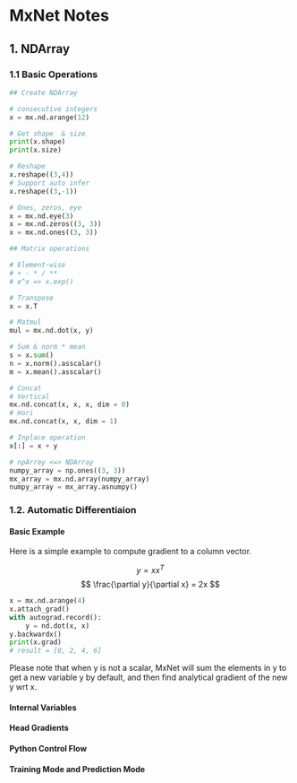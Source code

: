 # MxNet Notes
<script type="text/javascript" src="https://cdn.mathjax.org/mathjax/latest/MathJax.js?config=TeX-AMS_HTML"></script>

## 1. NDArray
### 1.1 Basic Operations
```python
## Create NDArray

# consecutive integers
x = mx.nd.arange(12)

# Get shape  & size
print(x.shape)
print(x.size)

# Reshape
x.reshape((3,4))
# Support auto infer
x.reshape((3,-1)) 

# Ones, zeros, eye
x = mx.nd.eye(3)
x = mx.nd.zeros((3, 3))
x = mx.nd.ones((3, 3))

## Matrix operations

# Element-wise
# + - * / **
# e^x => x.exp()

# Transpose 
x = x.T

# Matmul
mul = mx.nd.dot(x, y)

# Sum & norm * mean
s = x.sum()
n = x.norm().asscalar()
m = x.mean().asscalar()

# Concat
# Vertical
mx.nd.concat(x, x, x, dim = 0)
# Hori
mx.nd.concat(x, x, dim = 1)

# Inplace operation
x[:] = x + y

# npArray <=> NDArray
numpy_array = np.ones((3, 3))
mx_array = mx.nd.array(numpy_array)
numpy_array = mx_array.asnumpy()

```

### 1.2. Automatic Differentiaion

#### Basic Example
Here is a simple example to compute gradient to a column vector.

$$ y = x x^T$$
$$ \frac{\partial y}{\partial x} = 2x $$

```python
x = mx.nd.arange(4)
x.attach_grad()
with autograd.record():
	y = nd.dot(x, x)
y.backwardx()
print(x.grad)
# result = [0, 2, 4, 6]
```
Please note that when y is not a scalar, MxNet will sum the elements in y to get a new variable y by default, and then find analytical gradient of the new y wrt x.


#### Internal Variables

#### Head Gradients

#### Python Control Flow

#### Training Mode and Prediction Mode


<!--stackedit_data:
eyJoaXN0b3J5IjpbLTI2MDUyNTk3MiwzNTM0NjUxMjEsLTExMj
A0MTM2MzMsMTUzMzUyODQ2NiwxMjUwNjMyNTk4LDE0MTc4NDE1
NTEsLTE0MjMxOTcyODEsMTIwMTcwOTQ5MCwtMTAyNDM5MzQ3MF
19
-->